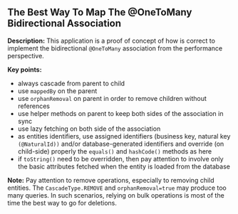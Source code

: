 
## The Best Way To Map The @OneToMany Bidirectional Association

**Description:** This application is a proof of concept of how is correct to implement the bidirectional `@OneToMany` association from the performance perspective.

**Key points:**

- always cascade from parent to child
- use `mappedBy` on the parent
- use `orphanRemoval` on parent in order to remove children without references
- use helper methods on parent to keep both sides of the association in sync
- use lazy fetching on both side of the association
- as entities identifiers, use assigned identifiers (business key, natural key `(@NaturalId))` and/or database-generated identifiers and override (on child-side) properly the `equals()` and `hashCode()` methods as here
- if `toString()` need to be overridden, then pay attention to involve only the basic attributes fetched when the entity is loaded from the database

**Note:** Pay attention to remove operations, especially to removing child entities. The `CascadeType.REMOVE` and `orphanRemoval=true` may produce too many queries. In such scenarios, relying on bulk operations is most of the time the best way to go for deletions.
